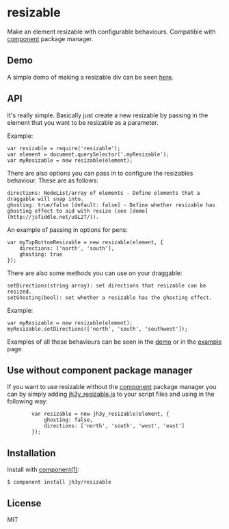 # resizable

  Make an element resizable with configurable behaviours. Compatible with [component](https://github.com/component/component) package manager.

## Demo

 A simple demo of making a resizable div can be seen [here](http://jsfiddle.net/u9L2T/).

## API

It's really simple. Basically just create a new resizable by passing in the element that you want to be resizable as a parameter.

Example:

	var resizable = require('resizable');
	var element = document.querySelector('.myResizable');
	var myResizable = new resizable(element);
	
	
There are also options you can pass in to configure the resizables behaviour. These are as follows:

	directions: NodeList/array of elements - Define elements that a draggable will snap into.
	ghosting: true/false [default: false] - Define whether resizable has ghosting effect to aid with resize (see [demo](http://jsfiddle.net/u9L2T/)).
	
An example of passing in options for pens: 

	var myTopBottomResizable = new resizable(element, {
		directions: ['north', 'south'],
		ghosting: true
	});

There are also some methods you can use on your draggable:

	setDirections(string array): set directions that resizable can be resized.
	setGhosting(bool): set whether a resizable has the ghosting effect.

Example:

	var myResizable = new resizable(element);
	myResizable.setDirections(['north', 'south', 'southwest']);
	
Examples of all these behaviours can be seen in the [demo](http://jsfiddle.net/u9L2T/) or in the [example](https://github.com/jh3y/resizable/blob/master/example.html) page.

## Use without component package manager

 If you want to use resizable without the [component](https://github.com/component/component) package manager you can by simply adding [jh3y_resizable.js](https://github.com/jh3y/resizable/blob/master/jh3y-resizable.js) to your script files and using in the following way:

	 		var resizable = new jh3y_resizable(element, {
	 			ghosting: false,
	 			directions: ['north', 'south', 'west', 'east']
	 		});


## Installation

  Install with [component(1)](http://component.io):

    $ component install jh3y/resizable

## License

  MIT
